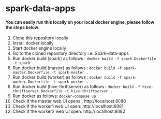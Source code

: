 # spark-data-apps

#### You can easily run this locally on your local docker engine, please follow the steps below:

1. Clone this repository locally
2. Install docker locally
3. Start docker engine locally
4. Go to the cloned repository directory i.e. Spark-data-apps
5. Run docker build (spark) as follows : ````docker build -f spark.Dockerfile -t spark .````
6. Run docker build (master) as follows : ````docker build -f spark-master.Dockerfile -t spark-master .````
7. Run docker build (worker) as follows : ````docker build -f spark-worker.Dockerfile -t spark-worker .````
8. Run docker build (hive-thriftserver) as follows : ````docker build -f hive-thriftserver.Dockerfile -t hive-thriftserver .````
8. Run docker as follows: ````docker-compose up````
7. Check if the master web UI opens : http://localhost:8080
9. Check if the worker1 web UI open: http://localhost:8081
10. Check if the worker2 web UI open: http://localhost:8082




